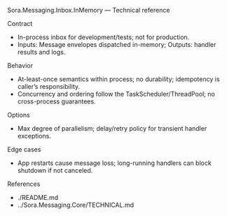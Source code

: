 ﻿Sora.Messaging.Inbox.InMemory — Technical reference

Contract
- In-process inbox for development/tests; not for production.
- Inputs: Message envelopes dispatched in-memory; Outputs: handler results and logs.

Behavior
- At-least-once semantics within process; no durability; idempotency is caller’s responsibility.
- Concurrency and ordering follow the TaskScheduler/ThreadPool; no cross-process guarantees.

Options
- Max degree of parallelism; delay/retry policy for transient handler exceptions.

Edge cases
- App restarts cause message loss; long-running handlers can block shutdown if not canceled.

References
- ./README.md
- ../Sora.Messaging.Core/TECHNICAL.md